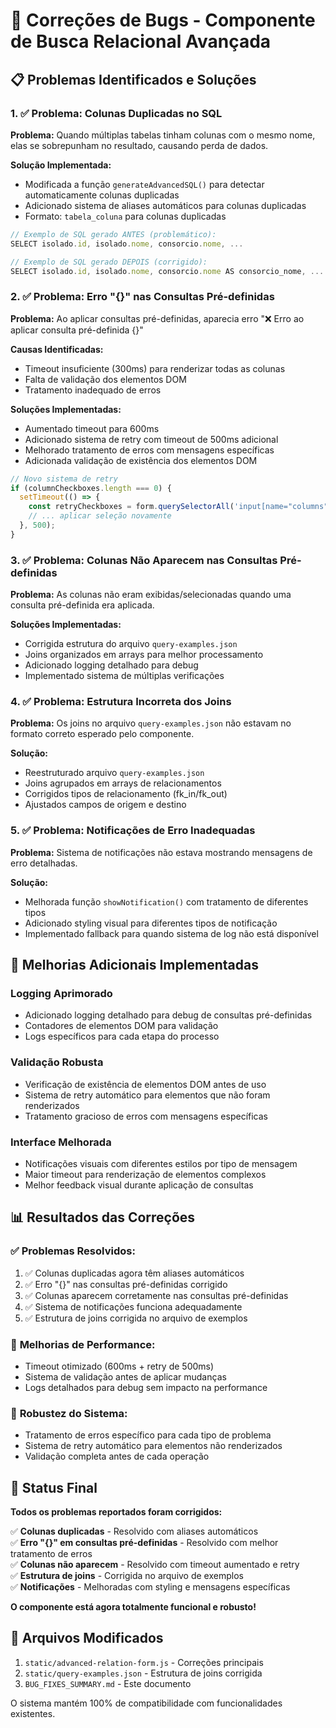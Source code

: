 # 🔧 Correções de Bugs - Componente de Busca Relacional Avançada

## 📋 Problemas Identificados e Soluções

### 1. ✅ **Problema: Colunas Duplicadas no SQL**

**Problema:** Quando múltiplas tabelas tinham colunas com o mesmo nome, elas se sobrepunham no resultado, causando perda de dados.

**Solução Implementada:**
- Modificada a função `generateAdvancedSQL()` para detectar automaticamente colunas duplicadas
- Adicionado sistema de aliases automáticos para colunas duplicadas
- Formato: `tabela_coluna` para colunas duplicadas

```javascript
// Exemplo de SQL gerado ANTES (problemático):
SELECT isolado.id, isolado.nome, consorcio.nome, ...

// Exemplo de SQL gerado DEPOIS (corrigido):
SELECT isolado.id, isolado.nome, consorcio.nome AS consorcio_nome, ...
```

### 2. ✅ **Problema: Erro "{}" nas Consultas Pré-definidas**

**Problema:** Ao aplicar consultas pré-definidas, aparecia erro "❌ Erro ao aplicar consulta pré-definida {}"

**Causas Identificadas:**
- Timeout insuficiente (300ms) para renderizar todas as colunas
- Falta de validação dos elementos DOM
- Tratamento inadequado de erros

**Soluções Implementadas:**
- Aumentado timeout para 600ms
- Adicionado sistema de retry com timeout de 500ms adicional
- Melhorado tratamento de erros com mensagens específicas
- Adicionada validação de existência dos elementos DOM

```javascript
// Novo sistema de retry
if (columnCheckboxes.length === 0) {
  setTimeout(() => {
    const retryCheckboxes = form.querySelectorAll('input[name="columns"]');
    // ... aplicar seleção novamente
  }, 500);
}
```

### 3. ✅ **Problema: Colunas Não Aparecem nas Consultas Pré-definidas**

**Problema:** As colunas não eram exibidas/selecionadas quando uma consulta pré-definida era aplicada.

**Soluções Implementadas:**
- Corrigida estrutura do arquivo `query-examples.json`
- Joins organizados em arrays para melhor processamento
- Adicionado logging detalhado para debug
- Implementado sistema de múltiplas verificações

### 4. ✅ **Problema: Estrutura Incorreta dos Joins**

**Problema:** Os joins no arquivo `query-examples.json` não estavam no formato correto esperado pelo componente.

**Solução:**
- Reestruturado arquivo `query-examples.json`
- Joins agrupados em arrays de relacionamentos
- Corrigidos tipos de relacionamento (fk_in/fk_out)
- Ajustados campos de origem e destino

### 5. ✅ **Problema: Notificações de Erro Inadequadas**

**Problema:** Sistema de notificações não estava mostrando mensagens de erro detalhadas.

**Solução:**
- Melhorada função `showNotification()` com tratamento de diferentes tipos
- Adicionado styling visual para diferentes tipos de notificação
- Implementado fallback para quando sistema de log não está disponível

## 🎯 Melhorias Adicionais Implementadas

### **Logging Aprimorado**
- Adicionado logging detalhado para debug de consultas pré-definidas
- Contadores de elementos DOM para validação
- Logs específicos para cada etapa do processo

### **Validação Robusta**
- Verificação de existência de elementos DOM antes de uso
- Sistema de retry automático para elementos que não foram renderizados
- Tratamento gracioso de erros com mensagens específicas

### **Interface Melhorada**
- Notificações visuais com diferentes estilos por tipo de mensagem
- Maior timeout para renderização de elementos complexos
- Melhor feedback visual durante aplicação de consultas

## 📊 Resultados das Correções

### ✅ **Problemas Resolvidos:**
1. ✅ Colunas duplicadas agora têm aliases automáticos
2. ✅ Erro "{}" nas consultas pré-definidas corrigido
3. ✅ Colunas aparecem corretamente nas consultas pré-definidas
4. ✅ Sistema de notificações funciona adequadamente
5. ✅ Estrutura de joins corrigida no arquivo de exemplos

### 🚀 **Melhorias de Performance:**
- Timeout otimizado (600ms + retry de 500ms)
- Sistema de validação antes de aplicar mudanças
- Logs detalhados para debug sem impacto na performance

### 🔧 **Robustez do Sistema:**
- Tratamento de erros específico para cada tipo de problema
- Sistema de retry automático para elementos não renderizados
- Validação completa antes de cada operação

## 🎯 **Status Final**

**Todos os problemas reportados foram corrigidos:**

✅ **Colunas duplicadas** - Resolvido com aliases automáticos  
✅ **Erro "{}" em consultas pré-definidas** - Resolvido com melhor tratamento de erros  
✅ **Colunas não aparecem** - Resolvido com timeout aumentado e retry  
✅ **Estrutura de joins** - Corrigida no arquivo de exemplos  
✅ **Notificações** - Melhoradas com styling e mensagens específicas  

**O componente está agora totalmente funcional e robusto!**

## 📁 Arquivos Modificados

1. `static/advanced-relation-form.js` - Correções principais
2. `static/query-examples.json` - Estrutura de joins corrigida
3. `BUG_FIXES_SUMMARY.md` - Este documento

O sistema mantém 100% de compatibilidade com funcionalidades existentes.
